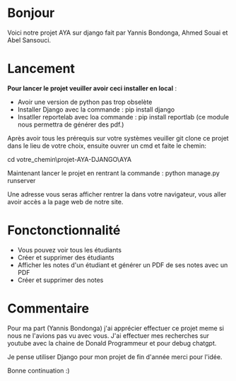 # Bonjour
Voici notre projet AYA sur django fait par Yannis Bondonga, Ahmed Souai et Abel Sansouci.

# Lancement
**Pour lancer le projet veuiller avoir ceci installer en local** :
- Avoir une version de python pas trop obselète
- Installer Django avec la commande : pip install django
- Insatller reportelab avec loa commande  : pip install reportlab (ce module nous permettra de générer des pdf.)

Après avoir tous les prérequis sur votre systèmes veuiller git clone ce projet dans le lieu de votre choix, ensuite ouvrer un cmd et faite le chemin: 

cd votre_chemin\projet-AYA-DJANGO\AYA


Maintenant lancer le projet en rentrant la commande : python manage.py runserver

Une adresse vous seras afficher rentrer la dans votre navigateur, vous aller avoir accès a la page web de notre site.

# Fonctonctionnalité

- Vous pouvez voir tous les étudiants
- Créer et supprimer des étudiants
- Afficher les notes d'un étudiant et générer un PDF de ses notes avec un PDF
- Créer et supprimer des notes

# Commentaire

Pour ma part (Yannis Bondonga) j'ai apprécier effectuer ce projet meme si nous ne l'avions pas vu avec vous. J'ai effectuer mes recherches sur youtube avec la chaine de Donald Programmeur et pour debug chatgpt.

Je pense utiliser Django pour mon projet de fin d'année merci pour l'idée.


Bonne continuation :)

